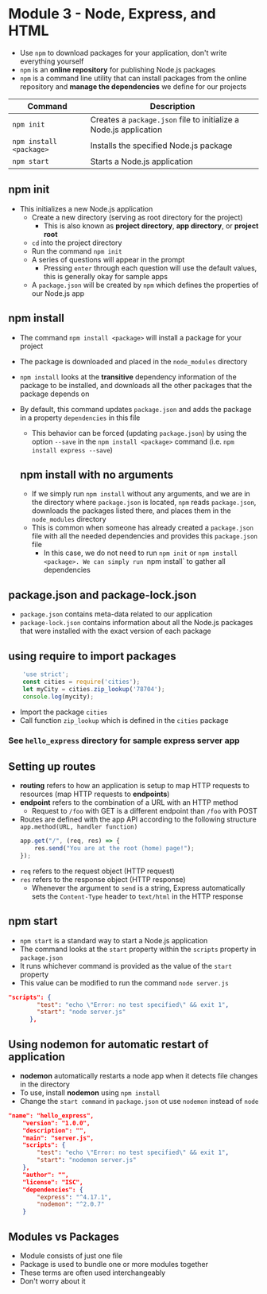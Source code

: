 # Module 3 - Node, Express, and HTML

* Use `npm` to download packages for your application, don't write everything yourself
* `npm` is an __online repository__ for publishing Node.js packages
* `npm` is a command line utility that can install packages from the online repository and **manage the dependencies** we define for our projects

| Command  |  Description |
| -------- | ------------ |
|`npm init`| Creates a `package.json` file to initialize a Node.js application|
|`npm install <package>`|Installs the specified Node.js package|
|`npm start`|Starts a Node.js application|

## npm init
* This initializes a new Node.js application
    * Create a new directory (serving as root directory for the project)
        * This is also known as **project directory**, **app directory**, or **project root**
    * `cd` into the project directory
    * Run the command `npm init`
    * A series of questions will appear in the prompt
        * Pressing `enter` through each question will use the default values, this is generally okay for sample apps
    * A `package.json` will be created by `npm` which defines the properties of our Node.js app

## npm install
* The command `npm install <package>` will install a package for your project
* The package is downloaded and placed in the `node_modules` directory
* `npm install` looks at the __transitive__ dependency information of the package to be installed, and downloads all the other packages that the package depends on
* By default, this command updates `package.json` and adds the package in a property `dependencies` in this file
    * This behavior can be forced (updating `package.json`) by using the option `--save` in the `npm install <package>` command (i.e. `npm install express --save`)

    ## npm install with no arguments
    * If we simply run `npm install` without any arguments, and we are in the directory where `package.json` is located, `npm` reads `package.json`, downloads the packages listed there, and places them in the `node_modules` directory
    * This is common when someone has already created a `package.json` file with all the needed dependencies and provides this `package.json` file
        * In this case, we do not need to run `npm init` or `npm install <package>. We can simply run `npm install` to gather all dependencies

## package.json and package-lock.json
* `package.json` contains meta-data related to our application
* `package-lock.json` contains information about all the Node.js packages that were installed with the exact version of each package

## using require to import packages
``` javascript
    'use strict';
    const cities = require('cities');
    let myCity = cities.zip_lookup('78704');
    console.log(mycity);
```
* Import the package `cities`
* Call function `zip_lookup` which is defined in the `cities` package

### See `hello_express` directory for sample express server app

## Setting up routes
* **routing** refers to how an application is setup to map HTTP requests to resources (map HTTP requests to __endpoints__)
* **endpoint** refers to the combination of a URL with an HTTP method
    * Request to `/foo` with GET is a different endpoint than `/foo` with POST
* Routes are defined with the app API according to the following structure `app.method(URL, handler function)`
    ``` javascript
    app.get("/", (req, res) => {
        res.send("You are at the root (home) page!");
    });
    ```
* `req` refers to the request object (HTTP request)
* `res` refers to the response object (HTTP response)
    * Whenever the argument to `send` is a string, Express automatically sets the `Content-Type` header to `text/html` in the HTTP response

## npm start
* `npm start` is a standard way to start a Node.js application
* The command looks at the `start` property within the `scripts` property in `package.json`
* It runs whichever command is provided as the value of the `start` property
* This value can be modified to run the command `node server.js`
``` JSON
"scripts": {
        "test": "echo \"Error: no test specified\" && exit 1",
        "start": "node server.js"
      },
```

## Using nodemon for automatic restart of application
* **nodemon** automatically restarts a node app when it detects file changes in the directory
* To use, install **nodemon** using `npm install`
* Change the `start command` in `package.json` ot use `nodemon` instead of `node`
``` JSON
"name": "hello_express",
	"version": "1.0.0",
	"description": "",
	"main": "server.js",
	"scripts": {
		"test": "echo \"Error: no test specified\" && exit 1",
		"start": "nodemon server.js"
	},
	"author": "",
	"license": "ISC",
	"dependencies": {
		"express": "^4.17.1",
		"nodemon": "^2.0.7"
	}
```

## Modules vs Packages
* Module consists of just one file
* Package is used to bundle one or more modules together
* These terms are often used interchangeably
* Don't worry about it